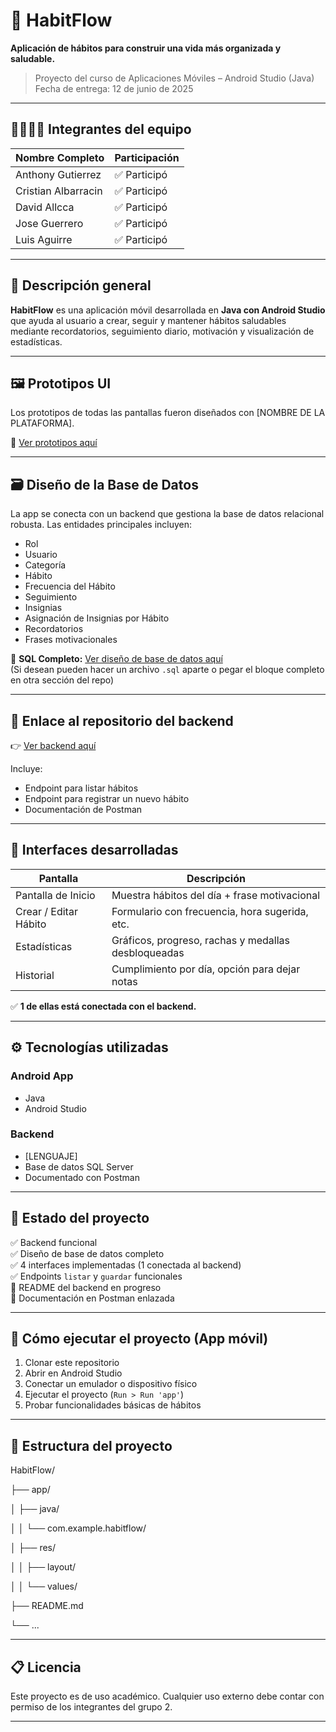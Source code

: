 # 📱 HabitFlow

**Aplicación de hábitos para construir una vida más organizada y saludable.**

> Proyecto del curso de Aplicaciones Móviles – Android Studio (Java)  
> Fecha de entrega: 12 de junio de 2025

---

## 👨‍👩‍👧‍👦 Integrantes del equipo

| Nombre Completo       | Participación    |
|-----------------------|------------------|
| Anthony Gutierrez     | ✅ Participó     |
| Cristian Albarracin   | ✅ Participó     |
| David Allcca          | ✅ Participó     |
| Jose Guerrero         | ✅ Participó     |
| Luis Aguirre          | ✅ Participó     |


---

## 🧩 Descripción general

**HabitFlow** es una aplicación móvil desarrollada en **Java con Android Studio** que ayuda al usuario a crear, seguir y mantener hábitos saludables mediante recordatorios, seguimiento diario, motivación y visualización de estadísticas.

---

## 🖼️ Prototipos UI

Los prototipos de todas las pantallas fueron diseñados con [NOMBRE DE LA PLATAFORMA].

🔗 [Ver prototipos aquí](https://link-a-los-prototipos.com) <!-- PENDIENTE LINK -->

---

## 🗃️ Diseño de la Base de Datos

La app se conecta con un backend que gestiona la base de datos relacional robusta. Las entidades principales incluyen:

- Rol
- Usuario
- Categoría
- Hábito
- Frecuencia del Hábito
- Seguimiento
- Insignias
- Asignación de Insignias por Hábito
- Recordatorios
- Frases motivacionales

📌 **SQL Completo:** [Ver diseño de base de datos aquí](#)  
(Si desean pueden hacer un archivo `.sql` aparte o pegar el bloque completo en otra sección del repo)

---

## 🔗 Enlace al repositorio del backend

👉 [Ver backend aquí](https://github.com/usuario/backend-habitflow) <!-- PENDIENTE LINK -->

Incluye:
- Endpoint para listar hábitos
- Endpoint para registrar un nuevo hábito
- Documentación de Postman

---

## 📱 Interfaces desarrolladas

| Pantalla                | Descripción                                               |
|-------------------------|-----------------------------------------------------------|
| Pantalla de Inicio      | Muestra hábitos del día + frase motivacional              |
| Crear / Editar Hábito   | Formulario con frecuencia, hora sugerida, etc.            |
| Estadísticas            | Gráficos, progreso, rachas y medallas desbloqueadas       |
| Historial               | Cumplimiento por día, opción para dejar notas             |

✅ **1 de ellas está conectada con el backend.**

---

## ⚙️ Tecnologías utilizadas

### Android App
- Java
- Android Studio

### Backend
- [LENGUAJE]
- Base de datos SQL Server
- Documentado con Postman

---

## 🧪 Estado del proyecto

✅ Backend funcional  
✅ Diseño de base de datos completo  
✅ 4 interfaces implementadas (1 conectada al backend)  
✅ Endpoints `listar` y `guardar` funcionales  
🚧 README del backend en progreso  
🚧 Documentación en Postman enlazada

---

## 🚀 Cómo ejecutar el proyecto (App móvil)

1. Clonar este repositorio
2. Abrir en Android Studio
3. Conectar un emulador o dispositivo físico
4. Ejecutar el proyecto (`Run > Run 'app'`)
5. Probar funcionalidades básicas de hábitos

---

## 📂 Estructura del proyecto

HabitFlow/

├── app/

│ ├── java/

│ │ └── com.example.habitflow/

│ ├── res/

│ │ ├── layout/

│ │ └── values/

├── README.md

└── ...


---

## 📋 Licencia

Este proyecto es de uso académico. Cualquier uso externo debe contar con permiso de los integrantes del grupo 2.

---

